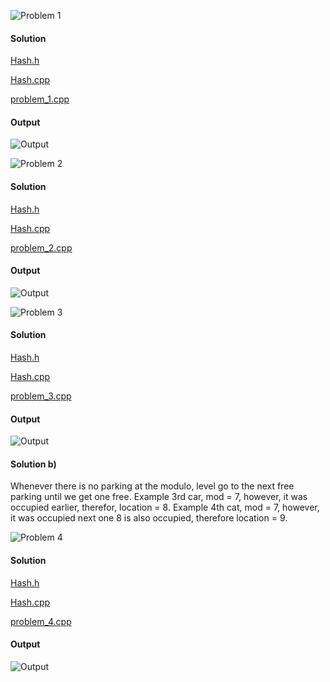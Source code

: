 ![Problem 1](https://github.com/cpp-rakesh/DiscreteMathematicsAndItsApplications/blob/master/Chapter_4_Number_Theory_And_Cryptography/4.5_Applications_Of_Congurences/Exercises/repo/problem_1.jpg)

#### Solution

[Hash.h](https://github.com/cpp-rakesh/DiscreteMathematicsAndItsApplications/blob/master/Chapter_4_Number_Theory_And_Cryptography/4.5_Applications_Of_Congurences/Exercises/repo/Hash.h)

[Hash.cpp](https://github.com/cpp-rakesh/DiscreteMathematicsAndItsApplications/blob/master/Chapter_4_Number_Theory_And_Cryptography/4.5_Applications_Of_Congurences/Exercises/repo/Hash.cpp)

[problem_1.cpp](https://github.com/cpp-rakesh/DiscreteMathematicsAndItsApplications/blob/master/Chapter_4_Number_Theory_And_Cryptography/4.5_Applications_Of_Congurences/Exercises/repo/problem_1.cpp)

#### Output
![Output](https://github.com/cpp-rakesh/DiscreteMathematicsAndItsApplications/blob/master/Chapter_4_Number_Theory_And_Cryptography/4.5_Applications_Of_Congurences/Exercises/repo/output_1.jpg)


![Problem 2](https://github.com/cpp-rakesh/DiscreteMathematicsAndItsApplications/blob/master/Chapter_4_Number_Theory_And_Cryptography/4.5_Applications_Of_Congurences/Exercises/repo/problem_2.jpg)

#### Solution

[Hash.h](https://github.com/cpp-rakesh/DiscreteMathematicsAndItsApplications/blob/master/Chapter_4_Number_Theory_And_Cryptography/4.5_Applications_Of_Congurences/Exercises/repo/Hash.h)

[Hash.cpp](https://github.com/cpp-rakesh/DiscreteMathematicsAndItsApplications/blob/master/Chapter_4_Number_Theory_And_Cryptography/4.5_Applications_Of_Congurences/Exercises/repo/Hash.cpp)

[problem_2.cpp](https://github.com/cpp-rakesh/DiscreteMathematicsAndItsApplications/blob/master/Chapter_4_Number_Theory_And_Cryptography/4.5_Applications_Of_Congurences/Exercises/repo/problem_2.cpp)

#### Output
![Output](https://github.com/cpp-rakesh/DiscreteMathematicsAndItsApplications/blob/master/Chapter_4_Number_Theory_And_Cryptography/4.5_Applications_Of_Congurences/Exercises/repo/output_2.jpg)


![Problem 3](https://github.com/cpp-rakesh/DiscreteMathematicsAndItsApplications/blob/master/Chapter_4_Number_Theory_And_Cryptography/4.5_Applications_Of_Congurences/Exercises/repo/problem_3.jpg)

#### Solution

[Hash.h](https://github.com/cpp-rakesh/DiscreteMathematicsAndItsApplications/blob/master/Chapter_4_Number_Theory_And_Cryptography/4.5_Applications_Of_Congurences/Exercises/repo/Hash.h)

[Hash.cpp](https://github.com/cpp-rakesh/DiscreteMathematicsAndItsApplications/blob/master/Chapter_4_Number_Theory_And_Cryptography/4.5_Applications_Of_Congurences/Exercises/repo/Hash.cpp)

[problem_3.cpp](https://github.com/cpp-rakesh/DiscreteMathematicsAndItsApplications/blob/master/Chapter_4_Number_Theory_And_Cryptography/4.5_Applications_Of_Congurences/Exercises/repo/problem_3.cpp)

#### Output
![Output](https://github.com/cpp-rakesh/DiscreteMathematicsAndItsApplications/blob/master/Chapter_4_Number_Theory_And_Cryptography/4.5_Applications_Of_Congurences/Exercises/repo/output_3.jpg)

#### Solution b)
Whenever there is no parking at the modulo, level go to the next free parking until we get one free.
Example 3rd car, mod = 7, however, it was occupied earlier, therefor, location = 8.
Example 4th cat, mod = 7, however, it was occupied next one 8 is also occupied, therefore location = 9.


![Problem 4](https://github.com/cpp-rakesh/DiscreteMathematicsAndItsApplications/blob/master/Chapter_4_Number_Theory_And_Cryptography/4.5_Applications_Of_Congurences/Exercises/repo/problem_4.jpg)

#### Solution

[Hash.h](https://github.com/cpp-rakesh/DiscreteMathematicsAndItsApplications/blob/master/Chapter_4_Number_Theory_And_Cryptography/4.5_Applications_Of_Congurences/Exercises/repo/Hash.h)

[Hash.cpp](https://github.com/cpp-rakesh/DiscreteMathematicsAndItsApplications/blob/master/Chapter_4_Number_Theory_And_Cryptography/4.5_Applications_Of_Congurences/Exercises/repo/Hash.cpp)

[problem_4.cpp](https://github.com/cpp-rakesh/DiscreteMathematicsAndItsApplications/blob/master/Chapter_4_Number_Theory_And_Cryptography/4.5_Applications_Of_Congurences/Exercises/repo/problem_4.cpp)

#### Output
![Output](https://github.com/cpp-rakesh/DiscreteMathematicsAndItsApplications/blob/master/Chapter_4_Number_Theory_And_Cryptography/4.5_Applications_Of_Congurences/Exercises/repo/output_4.jpg)
